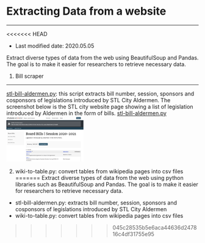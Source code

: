 # Extracting Data from a website
---
<<<<<<< HEAD

* Last modified date: 2020.05.05

Extract diverse types of data from the web using BeautifulSoup and Pandas. The goal is to make it easier for researchers to retrieve necessary data.

1. Bill scraper
---
[stl-bill-aldermen.py]("https://github.com/minheeseo/web-scraping/blob/master/stl-bill-aldermen.py"): this script extracts bill number, session, sponsors and cosponsors of legislations introduced by STL City Aldermen. The screenshot below is the STL city website page showing a list of legislation introduced by Aldermen in the form of bills. [stl-bill-aldermen.py]("https://github.com/minheeseo/web-scraping/blob/master/stl-bill-aldermen.py") 
<img src="stlcity.png" width="40%" title="" alt="stlcitybill"></img><br/>




2. wiki-to-table.py: convert tables from wikipedia pages into csv files
=======
 Extract diverse types of data from the web using python libraries such as BeautifulSoup and Pandas. The goal is to make it easier for researchers to retrieve necessary data.

 * stl-bill-aldermen.py: extracts bill number, session, sponsors and cosponsors of legislations introduced by STL City Aldermen
 * wiki-to-table.py: convert tables from wikipedia pages into csv files
>>>>>>> 045c28535b5e6aca44636d247816c4df31755e95
